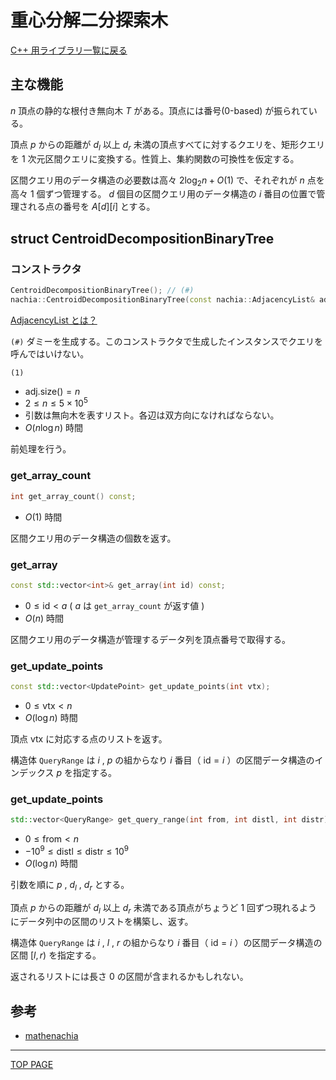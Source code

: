 # 重心分解二分探索木

[C++ 用ライブラリ一覧に戻る](../index.md)

## 主な機能

$n$ 頂点の静的な根付き無向木 $T$ がある。頂点には番号(0-based) が振られている。

頂点 $p$ からの距離が $d_l$ 以上 $d_r$ 未満の頂点すべてに対するクエリを、矩形クエリを $1$ 次元区間クエリに変換する。性質上、集約関数の可換性を仮定する。

区間クエリ用のデータ構造の必要数は高々 $2 \log _ 2 n + O(1)$ で、それぞれが $n$ 点を高々 $1$ 個ずつ管理する。 $d$ 個目の区間クエリ用のデータ構造の $i$ 番目の位置で管理される点の番号を $A[d][i]$ とする。

## struct CentroidDecompositionBinaryTree

### コンストラクタ

```c++
CentroidDecompositionBinaryTree(); // (#)
nachia::CentroidDecompositionBinaryTree(const nachia::AdjacencyList& adj); // (1)
```

[AdjacencyList とは？](./../graph/adjacency-list.md)

`(#)` ダミーを生成する。このコンストラクタで生成したインスタンスでクエリを呼んではいけない。

`(1)`

- $\text{adj.size()} = n$
- $2 \leq n \leq 5\times 10^5$
- 引数は無向木を表すリスト。各辺は双方向になければならない。
- $O(n \log n)$ 時間

前処理を行う。

### get_array_count

```c++
int get_array_count() const;
```

- $O(1)$ 時間

区間クエリ用のデータ構造の個数を返す。

### get_array

```c++
const std::vector<int>& get_array(int id) const;
```

- $0 \leq \text{id} \lt a$ ( $a$ は `get_array_count` が返す値 )
- $O(n)$ 時間

区間クエリ用のデータ構造が管理するデータ列を頂点番号で取得する。

### get_update_points

```c++
const std::vector<UpdatePoint> get_update_points(int vtx);
```

- $0\leq\text{vtx}\lt n$
- $O(\log n)$ 時間

頂点 $\text{vtx}$ に対応する点のリストを返す。

構造体 `QueryRange` は $i$ , $p$ の組からなり $i$ 番目（ $\text{id}=i$ ）の区間データ構造のインデックス $p$ を指定する。

### get_update_points

```c++
std::vector<QueryRange> get_query_range(int from, int distl, int distr);
```

- $0 \leq \text{from} \lt n$
- $-10^9 \leq \text{distl} \leq \text{distr} \leq 10^9$
- $O(\log n)$ 時間

引数を順に $p$ , $d _ l$ , $d _ r$ とする。

頂点 $p$ からの距離が $d_l$ 以上 $d_r$ 未満である頂点がちょうど $1$ 回ずつ現れるようにデータ列中の区間のリストを構築し、返す。

構造体 `QueryRange` は $i$ , $l$ , $r$ の組からなり $i$ 番目（ $\text{id}=i$ ）の区間データ構造の区間 $[l,r)$ を指定する。

返されるリストには長さ $0$ の区間が含まれるかもしれない。

## 参考

- [mathenachia](https://www.mathenachia.blog/mergetech-and-logn/)


---

[TOP PAGE](https://nachiavivias.github.io/cp-library/)


<script type="text/x-mathjax-config">MathJax.Hub.Config({tex2jax:{inlineMath:[['\$','\$']],processEscapes:true},CommonHTML: {matchFontHeight:false}});</script>
<script type="text/javascript" async src="https://cdnjs.cloudflare.com/ajax/libs/mathjax/2.7.1/MathJax.js?config=TeX-MML-AM_CHTML"></script>

